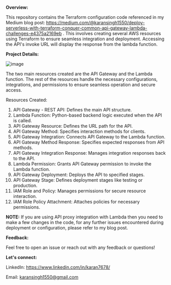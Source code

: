 **Overview:**

This repository contains the Terraform configuration code referenced in my Medium blog post: https://medium.com/@karansingh1550/deploy-serverless-with-terraform-conquer-common-api-gateway-lambda-challenges-e4375a2169eb . This involves creating several AWS resources using Terraform to ensure seamless integration and deployment. Accessing the API's invoke URL will display the response from the lambda function. 

**Project Details:**

![image](https://github.com/Karan-Singh-01/terraform-aws/assets/157451190/89503e2c-b22d-40ae-bcb0-6ba6c13b26a1)


The two main resources created are the API Gateway and the Lambda function. The rest of the resources handle the necessary configurations, integrations, and permissions to ensure seamless operation and secure access.

Resources Created:
1. API Gateway - REST API: Defines the main API structure.
2. Lambda Function: Python-based backend logic executed when the API is called.
3. API Gateway Resource: Defines the URL path for the API.
4. API Gateway Method: Specifies interaction methods for clients.
5. API Gateway Integration: Connects API Gateway to the Lambda function.
6. API Gateway Method Response: Specifies expected responses from API methods.
7. API Gateway Integration Response: Manages integration responses back to the API.
8. Lambda Permission: Grants API Gateway permission to invoke the Lambda function.
9. API Gateway Deployment: Deploys the API to specified stages.
10. API Gateway Stage: Defines deployment stages like testing or production.
11. IAM Role and Policy: Manages permissions for secure resource interaction.
12. IAM Role Policy Attachment: Attaches policies for necessary permissions.

**NOTE:** If you are using API proxy integration with Lambda then you need to make a few changes in the code, for any further issues encountered during deployment or configuration, please refer to my blog post.

**Feedback:**

Feel free to open an issue or reach out with any feedback or questions!

**Let's connect:**

LinkedIn: https://www.linkedin.com/in/karan7678/

Email: karansingh1550@gmail.com
